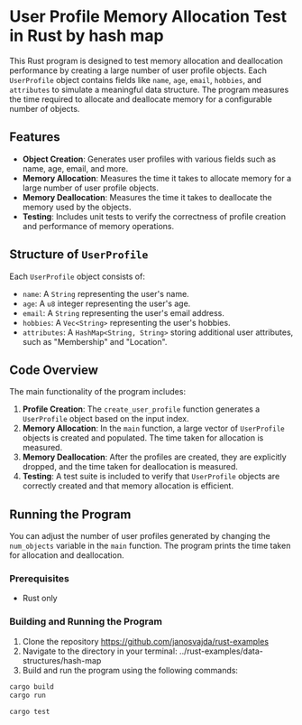 # User Profile Memory Allocation Test in Rust by hash map

This Rust program is designed to test memory allocation and deallocation performance by creating a large number of user profile objects. Each `UserProfile` object contains fields like `name`, `age`, `email`, `hobbies`, and `attributes` to simulate a meaningful data structure. The program measures the time required to allocate and deallocate memory for a configurable number of objects.

## Features

- **Object Creation**: Generates user profiles with various fields such as name, age, email, and more.
- **Memory Allocation**: Measures the time it takes to allocate memory for a large number of user profile objects.
- **Memory Deallocation**: Measures the time it takes to deallocate the memory used by the objects.
- **Testing**: Includes unit tests to verify the correctness of profile creation and performance of memory operations.

## Structure of `UserProfile`

Each `UserProfile` object consists of:

- `name`: A `String` representing the user's name.
- `age`: A `u8` integer representing the user's age.
- `email`: A `String` representing the user's email address.
- `hobbies`: A `Vec<String>` representing the user's hobbies.
- `attributes`: A `HashMap<String, String>` storing additional user attributes, such as "Membership" and "Location".

## Code Overview

The main functionality of the program includes:

1. **Profile Creation**: The `create_user_profile` function generates a `UserProfile` object based on the input index.
2. **Memory Allocation**: In the `main` function, a large vector of `UserProfile` objects is created and populated. The time taken for allocation is measured.
3. **Memory Deallocation**: After the profiles are created, they are explicitly dropped, and the time taken for deallocation is measured.
4. **Testing**: A test suite is included to verify that `UserProfile` objects are correctly created and that memory allocation is efficient.

## Running the Program

You can adjust the number of user profiles generated by changing the `num_objects` variable in the `main` function. The program prints the time taken for allocation and deallocation.

### Prerequisites

- Rust only

### Building and Running the Program

1. Clone the repository https://github.com/janosvajda/rust-examples
2. Navigate to the directory in your terminal: ../rust-examples/data-structures/hash-map
3. Build and run the program using the following commands:

```bash
cargo build
cargo run

cargo test
